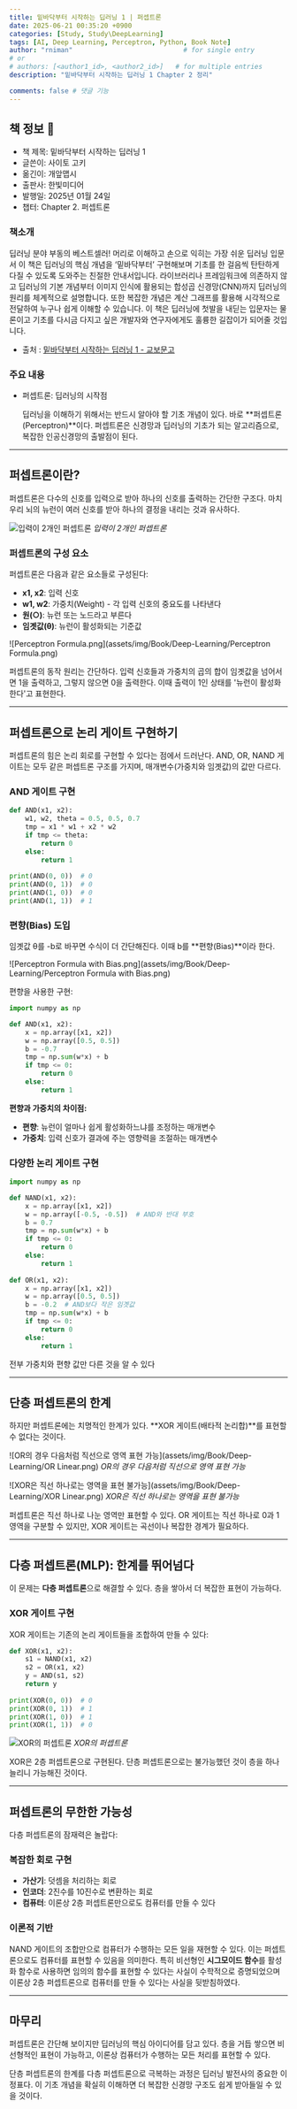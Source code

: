 ```yaml
---
title: 밑바닥부터 시작하는 딥러닝 1 | 퍼셉트론
date: 2025-06-21 00:35:20 +0900
categories: [Study, Study\DeepLearning]
tags: [AI, Deep Learning, Perceptron, Python, Book Note]
author: "rniman"                            # for single entry
# or
# authors: [<author1_id>, <author2_id>]   # for multiple entries
description: "밑바닥부터 시작하는 딥러닝 1 Chapter 2 정리"

comments: false # 댓글 기능
---
```


## 책 정보 📖 

- 책 제목: 밑바닥부터 시작하는 딥러닝 1
- 글쓴이: 사이토 고키
- 옮긴이: 개앞맵시
- 출판사: 한빛미디어
- 발행일: 2025년 01월 24일 
- 챕터: Chapter 2. 퍼셉트론

### 책소개
딥러닝 분야 부동의 베스트셀러!
머리로 이해하고 손으로 익히는 가장 쉬운 딥러닝 입문서
이 책은 딥러닝의 핵심 개념을 ‘밑바닥부터’ 구현해보며 기초를 한 걸음씩 탄탄하게 다질 수 있도록 도와주는 친절한 안내서입니다. 라이브러리나 프레임워크에 의존하지 않고 딥러닝의 기본 개념부터 이미지 인식에 활용되는 합성곱 신경망(CNN)까지 딥러닝의 원리를 체계적으로 설명합니다. 또한 복잡한 개념은 계산 그래프를 활용해 시각적으로 전달하여 누구나 쉽게 이해할 수 있습니다. 이 책은 딥러닝에 첫발을 내딛는 입문자는 물론이고 기초를 다시금 다지고 싶은 개발자와 연구자에게도 훌륭한 길잡이가 되어줄 것입니다.

* 출처 : [밑바닥부터 시작하는 딥러닝 1 - 교보문고](https://product.kyobobook.co.kr/detail/S000215599933)

### 주요 내용
- 퍼셉트론: 딥러닝의 시작점
    
    딥러닝을 이해하기 위해서는 반드시 알아야 할 기초 개념이 있다. 바로 **퍼셉트론(Perceptron)**이다. 퍼셉트론은 신경망과 딥러닝의 기초가 되는 알고리즘으로, 복잡한 인공신경망의 출발점이 된다.

---

## 퍼셉트론이란?

퍼셉트론은 다수의 신호를 입력으로 받아 하나의 신호를 출력하는 간단한 구조다. 마치 우리 뇌의 뉴런이 여러 신호를 받아 하나의 결정을 내리는 것과 유사하다.

![입력이 2개인 퍼셉트론](assets/img/Book/Deep-Learning/Perceptron.png)
_입력이 2개인 퍼셉트론_

### 퍼셉트론의 구성 요소

퍼셉트론은 다음과 같은 요소들로 구성된다:

- **x1, x2**: 입력 신호
- **w1, w2**: 가중치(Weight) - 각 입력 신호의 중요도를 나타낸다
- **원(○)**: 뉴런 또는 노드라고 부른다
- **임곗값(θ)**: 뉴런이 활성화되는 기준값

![Perceptron Formula.png](assets/img/Book/Deep-Learning/Perceptron Formula.png)

퍼셉트론의 동작 원리는 간단하다. 입력 신호들과 가중치의 곱의 합이 임곗값을 넘어서면 1을 출력하고, 그렇지 않으면 0을 출력한다. 이때 출력이 1인 상태를 '뉴런이 활성화한다'고 표현한다.

---

## 퍼셉트론으로 논리 게이트 구현하기

퍼셉트론의 힘은 논리 회로를 구현할 수 있다는 점에서 드러난다. AND, OR, NAND 게이트는 모두 같은 퍼셉트론 구조를 가지며, 매개변수(가중치와 임곗값)의 값만 다르다.

### AND 게이트 구현

```python
def AND(x1, x2):
    w1, w2, theta = 0.5, 0.5, 0.7
    tmp = x1 * w1 + x2 * w2
    if tmp <= theta:
        return 0
    else:
        return 1
    
print(AND(0, 0))  # 0
print(AND(0, 1))  # 0
print(AND(1, 0))  # 0
print(AND(1, 1))  # 1
```

### 편향(Bias) 도입

임곗값 θ를 -b로 바꾸면 수식이 더 간단해진다. 이때 b를 **편향(Bias)**이라 한다.

![Perceptron Formula with Bias.png](assets/img/Book/Deep-Learning/Perceptron Formula with Bias.png)

편향을 사용한 구현:

```python
import numpy as np

def AND(x1, x2):
    x = np.array([x1, x2])
    w = np.array([0.5, 0.5])
    b = -0.7
    tmp = np.sum(w*x) + b
    if tmp <= 0:
        return 0
    else:
        return 1
```

**편향과 가중치의 차이점:**
- **편향**: 뉴런이 얼마나 쉽게 활성화하느냐를 조정하는 매개변수
- **가중치**: 입력 신호가 결과에 주는 영향력을 조절하는 매개변수

### 다양한 논리 게이트 구현

```python
import numpy as np

def NAND(x1, x2):
    x = np.array([x1, x2])
    w = np.array([-0.5, -0.5])  # AND와 반대 부호
    b = 0.7
    tmp = np.sum(w*x) + b
    if tmp <= 0:
        return 0
    else:
        return 1
        
def OR(x1, x2):
    x = np.array([x1, x2])
    w = np.array([0.5, 0.5])
    b = -0.2  # AND보다 작은 임곗값
    tmp = np.sum(w*x) + b
    if tmp <= 0:
        return 0
    else:
        return 1
```
전부 가중치와 편향 값만 다른 것을 알 수 있다

---

## 단층 퍼셉트론의 한계

하지만 퍼셉트론에는 치명적인 한계가 있다. **XOR 게이트(배타적 논리합)**를 표현할 수 없다는 것이다.

![OR의 경우 다음처럼 직선으로 영역 표현 가능](assets/img/Book/Deep-Learning/OR Linear.png)
_OR의 경우 다음처럼 직선으로 영역 표현 가능_

![XOR은 직선 하나로는 영역을 표현 불가능](assets/img/Book/Deep-Learning/XOR Linear.png)
_XOR은 직선 하나로는 영역을 표현 불가능_

퍼셉트론은 직선 하나로 나눈 영역만 표현할 수 있다. OR 게이트는 직선 하나로 0과 1 영역을 구분할 수 있지만, XOR 게이트는 곡선이나 복잡한 경계가 필요하다.

---

## 다층 퍼셉트론(MLP): 한계를 뛰어넘다

이 문제는 **다층 퍼셉트론**으로 해결할 수 있다. 층을 쌓아서 더 복잡한 표현이 가능하다.

### XOR 게이트 구현

XOR 게이트는 기존의 논리 게이트들을 조합하여 만들 수 있다:

```python
def XOR(x1, x2):
    s1 = NAND(x1, x2)
    s2 = OR(x1, x2)
    y = AND(s1, s2)
    return y
    
print(XOR(0, 0))  # 0
print(XOR(0, 1))  # 1
print(XOR(1, 0))  # 1
print(XOR(1, 1))  # 0
```

![XOR의 퍼셉트론](assets/img/Book/Deep-Learning/MLP.png)
_XOR의 퍼셉트론_

XOR은 2층 퍼셉트론으로 구현된다. 단층 퍼셉트론으로는 불가능했던 것이 층을 하나 늘리니 가능해진 것이다.

---

## 퍼셉트론의 무한한 가능성

다층 퍼셉트론의 잠재력은 놀랍다:

### 복잡한 회로 구현
- **가산기**: 덧셈을 처리하는 회로
- **인코더**: 2진수를 10진수로 변환하는 회로
- **컴퓨터**: 이론상 2층 퍼셉트론만으로도 컴퓨터를 만들 수 있다

### 이론적 기반
NAND 게이트의 조합만으로 컴퓨터가 수행하는 모든 일을 재현할 수 있다. 이는 퍼셉트론으로도 컴퓨터를 표현할 수 있음을 의미한다. 특히 비선형인 **시그모이드 함수**를 활성화 함수로 사용하면 임의의 함수를 표현할 수 있다는 사실이 수학적으로 증명되었으며 이론상 2층 퍼셉트론으로 컴퓨터를 만들 수 있다는 사실을 뒷받침하였다.

---

## 마무리

퍼셉트론은 간단해 보이지만 딥러닝의 핵심 아이디어를 담고 있다. 층을 거듭 쌓으면 비선형적인 표현이 가능하고, 이론상 컴퓨터가 수행하는 모든 처리를 표현할 수 있다.

단층 퍼셉트론의 한계를 다층 퍼셉트론으로 극복하는 과정은 딥러닝 발전사의 중요한 이정표다. 이 기초 개념을 확실히 이해하면 더 복잡한 신경망 구조도 쉽게 받아들일 수 있을 것이다.
